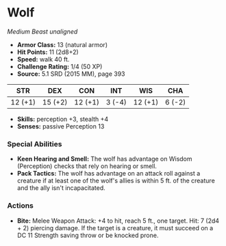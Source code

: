 # Wolf

*Medium* *Beast* *unaligned*

- **Armor Class:** 13 (natural armor)
- **Hit Points:** 11 (2d8+2)
- **Speed:** walk 40 ft.
- **Challenge Rating:** 1/4 (50 XP)
- **Source:** 5.1 SRD (2015 MM), page 393

| STR | DEX | CON | INT | WIS | CHA |
| --- | --- | --- | --- | --- | --- |
| 12 (+1) | 15 (+2) | 12 (+1) | 3 (-4) | 12 (+1) | 6 (-2) |

- **Skills:** perception +3, stealth +4
- **Senses:** passive Perception 13

### Special Abilities

- **Keen Hearing and Smell:** The wolf has advantage on Wisdom (Perception) checks that rely on hearing or smell.
- **Pack Tactics:** The wolf has advantage on an attack roll against a creature if at least one of the wolf's allies is within 5 ft. of the creature and the ally isn't incapacitated.

### Actions

- **Bite:** Melee Weapon Attack: +4 to hit, reach 5 ft., one target. Hit: 7 (2d4 + 2) piercing damage. If the target is a creature, it must succeed on a DC 11 Strength saving throw or be knocked prone.


